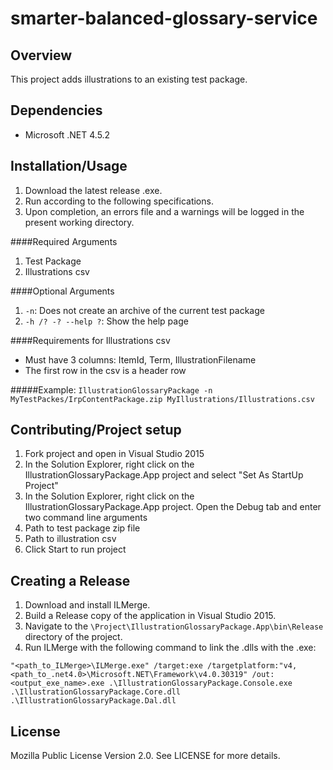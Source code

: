 # smarter-balanced-glossary-service

## Overview
This project adds illustrations to an existing test package.

## Dependencies
- Microsoft .NET 4.5.2

## Installation/Usage
1. Download the latest release .exe.
2. Run according to the following specifications.
3. Upon completion, an errors file and a warnings will be logged in the present working directory.

####Required Arguments
1. Test Package
2. Illustrations csv

####Optional Arguments
1. `-n`: Does not create an archive of the current test package
2. `-h /? -? --help ?`: Show the help page

####Requirements for Illustrations csv
- Must have 3 columns: ItemId, Term, IllustrationFilename
- The first row in the csv is a header row

#####Example:
`IllustrationGlossaryPackage -n MyTestPackes/IrpContentPackage.zip MyIllustrations/Illustrations.csv`

## Contributing/Project setup
1. Fork project and open in Visual Studio 2015
2. In the Solution Explorer, right click on the IllustrationGlossaryPackage.App project and select "Set As StartUp Project"
3. In the Solution Explorer, right click on the IllustrationGlossaryPackage.App project. Open the Debug tab and enter two command line arguments
  1. Path to test package zip file
  2. Path to illustration csv
4. Click Start to run project 

## Creating a Release
1. Download and install ILMerge.
2. Build a Release copy of the application in Visual Studio 2015.
3. Navigate to the `\Project\IllustrationGlossaryPackage.App\bin\Release` directory of the project.
4. Run ILMerge with the following command to link the .dlls with the .exe:

`"<path_to_ILMerge>\ILMerge.exe" /target:exe /targetplatform:"v4,<path_to_.net4.0>\Microsoft.NET\Framework\v4.0.30319" /out:<output_exe_name>.exe .\IllustrationGlossaryPackage.Console.exe .\IllustrationGlossaryPackage.Core.dll .\IllustrationGlossaryPackage.Dal.dll`


## License
Mozilla Public License Version 2.0. See LICENSE for more details.